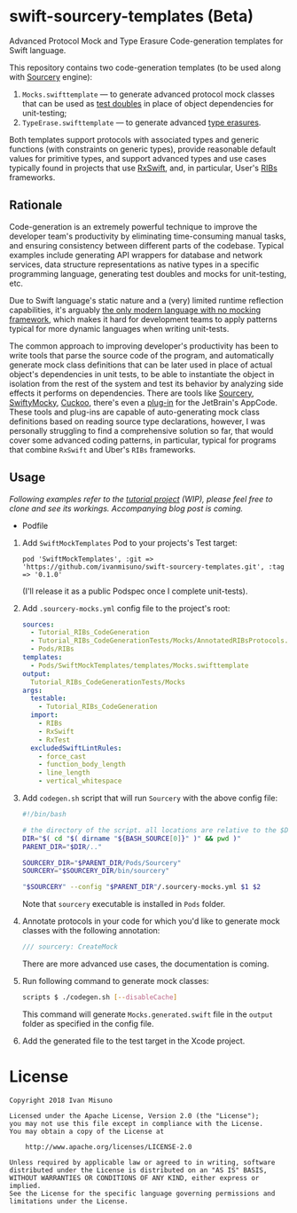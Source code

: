 # swift-sourcery-templates (Beta)

Advanced Protocol Mock and Type Erasure Code-generation templates for Swift language.

This repository contains two code-generation templates (to be used along with [Sourcery](https://github.com/krzysztofzablocki/Sourcery) engine):
1. `Mocks.swifttemplate` — to generate advanced protocol mock classes that can be used as [test doubles](https://martinfowler.com/bliki/TestDouble.html) in place of object dependencies for unit-testing;
2. `TypeErase.swifttemplate` — to generate advanced [type erasures](https://www.bignerdranch.com/blog/breaking-down-type-erasures-in-swift/).

Both templates support protocols with associated types and generic functions (with constraints on generic types),
provide reasonable default values for primitive types, and support advanced types and use cases typically found in projects
that use [RxSwift](https://github.com/ReactiveX/RxSwift), and, in particular, User's [RIBs](https://github.com/uber/RIBs) frameworks.

## Rationale

Code-generation is an extremely powerful technique to improve the developer team's productivity by eliminating time-consuming
manual tasks, and ensuring consistency between different parts of the codebase. Typical examples include generating API wrappers
for database and network services, data structure representations as native types in a specific programming language, generating
test doubles and mocks for unit-testing, etc.

Due to Swift language's static nature and a (very) limited runtime reflection capabilities, it's arguably [the only modern language
with no mocking framework](https://blog.pragmaticengineer.com/swift-the-only-modern-language-with-no-mocking-framework/),
which makes it hard for development teams to apply patterns typical for more dynamic languages when writing unit-tests.

The common approach to improving developer's productivity has been to write tools that parse the source code of the program,
and automatically generate mock class definitions that can be later used in place of actual object's dependencies in unit tests,
to be able to instantiate the object in isolation from the rest of the system and test its behavior by analyzing side effects it
performs on dependencies. There are tools like [Sourcery](https://github.com/krzysztofzablocki/Sourcery),
[SwiftyMocky](https://github.com/MakeAWishFoundation/SwiftyMocky), [Cuckoo](https://github.com/Brightify/Cuckoo),
there's even a [plug-in](https://plugins.jetbrains.com/plugin/9601-swift-mock-generator-for-appcode) for the JetBrain's AppCode.
These tools and plug-ins are capable of auto-generating mock class definitions based on reading source type declarations,
however, I was personally struggling to find a comprehensive solution so far, that would cover some advanced coding patterns,
in particular, typical for programs that combine `RxSwift` and Uber's `RIBs` frameworks.


## Usage

_Following examples refer to the [tutorial project](https://github.com/ivanmisuno/Tutorial_RIBs_CodeGeneration) (WIP),
please feel free to clone and see its workings. Accompanying blog post is coming._

* Podfile

1. Add `SwiftMockTemplates` Pod to your projects's Test target:
    ```Podfile
    pod 'SwiftMockTemplates', :git => 'https://github.com/ivanmisuno/swift-sourcery-templates.git', :tag => '0.1.0'
    ```
    (I'll release it as a public Podspec once I complete unit-tests).

2. Add `.sourcery-mocks.yml` config file to the project's root:
    ```yml
    sources:
      - Tutorial_RIBs_CodeGeneration
      - Tutorial_RIBs_CodeGenerationTests/Mocks/AnnotatedRIBsProtocols.swift
      - Pods/RIBs
    templates:
      - Pods/SwiftMockTemplates/templates/Mocks.swifttemplate
    output:
      Tutorial_RIBs_CodeGenerationTests/Mocks
    args:
      testable:
        - Tutorial_RIBs_CodeGeneration
      import:
        - RIBs
        - RxSwift
        - RxTest
      excludedSwiftLintRules:
        - force_cast
        - function_body_length
        - line_length
        - vertical_whitespace
    ```

3. Add `codegen.sh` script that will run `Sourcery` with the above config file:
    ```sh
    #!/bin/bash

    # the directory of the script. all locations are relative to the $DIR
    DIR="$( cd "$( dirname "${BASH_SOURCE[0]}" )" && pwd )"
    PARENT_DIR="$DIR/.."

    SOURCERY_DIR="$PARENT_DIR/Pods/Sourcery"
    SOURCERY="$SOURCERY_DIR/bin/sourcery"

    "$SOURCERY" --config "$PARENT_DIR"/.sourcery-mocks.yml $1 $2
    ```
    Note that `sourcery` executable is installed in `Pods` folder.

4. Annotate protocols in your code for which you'd like to generate mock classes with the following annotation:
    ```Swift
    /// sourcery: CreateMock
    ```
    There are more advanced use cases, the documentation is coming.

5. Run following command to generate mock classes:
    ```sh
    scripts $ ./codegen.sh [--disableCache]
    ```
    This command will generate `Mocks.generated.swift` file in the `output` folder as specified in the config file.

6. Add the generated file to the test target in the Xcode project.


# License

    Copyright 2018 Ivan Misuno

    Licensed under the Apache License, Version 2.0 (the "License");
    you may not use this file except in compliance with the License.
    You may obtain a copy of the License at

        http://www.apache.org/licenses/LICENSE-2.0

    Unless required by applicable law or agreed to in writing, software
    distributed under the License is distributed on an "AS IS" BASIS,
    WITHOUT WARRANTIES OR CONDITIONS OF ANY KIND, either express or implied.
    See the License for the specific language governing permissions and
    limitations under the License.
